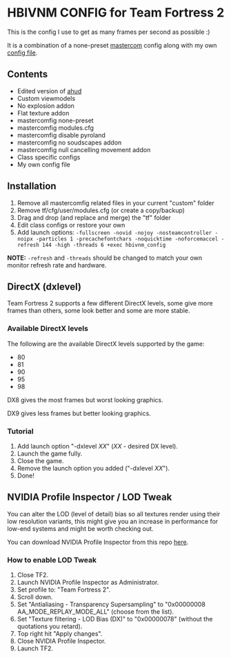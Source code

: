 # HBIVNM CONFIG for Team Fortress 2
This is the config I use to get as many frames per second as possible :)

It is a combination of a none-preset [mastercom](https://mastercomfig.com/) config along with my own [config file](https://github.com/hbivnm/hbivnm-tf2-config/blob/main/tf/cfg/hbivnm_config.cfg).

## Contents
- Edited version of [ahud](https://huds.tf/site/s-ahud)
- Custom viewmodels
- No explosion addon
- Flat texture addon
- mastercomfig none-preset
- mastercomfig modules.cfg
- mastercomfig disable pyroland
- mastercomfig no soudscapes addon
- mastercomfig null cancelling movement addon
- Class specific configs
- My own config file

## Installation
1. Remove all mastercomfig related files in your current "custom" folder
2. Remove tf/cfg/user/modules.cfg (or create a copy/backup)
3. Drag and drop (and replace and merge) the "tf" folder
4. Edit class configs or restore your own
5. Add launch options: `-fullscreen -novid -nojoy -nosteamcontroller -noipx -particles 1 -precachefontchars -noquicktime -noforcemaccel -refresh 144 -high -threads 6 +exec hbivnm_config`

**NOTE:** `-refresh` and `-threads` should be changed to match your own monitor refresh rate and hardware.

## DirectX (dxlevel)
Team Fortress 2 supports a few different DirectX levels, some give more frames than others, some look better and some are more stable.

### Available DirectX levels
The following are the available DirectX levels supported by the game:
- 80
- 81
- 90
- 95
- 98

DX8 gives the most frames but worst looking graphics.

DX9 gives less frames but better looking graphics.

### Tutorial
1. Add launch option "-dxlevel *XX*" (*XX* - desired DX level).
2. Launch the game fully.
3. Close the game.
4. Remove the launch option you added ("-dxlevel *XX*").
5. Done!

## NVIDIA Profile Inspector / LOD Tweak
You can alter the LOD (level of detail) bias so all textures render using their low resolution variants, this might give you an increase in performance for low-end systems and might be worth checking out.

You can download NVIDIA Profile Inspector from this repo [here](https://github.com/hbivnm/hbivnm-tf2-config/raw/main/NVIDIA%20Profile%20Inspector/nvidiaProfileInspector.exe).

### How to enable LOD Tweak
1. Close TF2.
2. Launch NVIDIA Profile Inspector as Administrator.
3. Set profile to: "Team Fortress 2".
4. Scroll down.
5. Set "Antialiasing - Transparency Supersampling" to "0x00000008 AA_MODE_REPLAY_MODE_ALL" (choose from the list).
6. Set "Texture filtering - LOD Bias (DX)" to "0x00000078" (without the quotations you retard).
7. Top right hit "Apply changes".
8. Close NVIDIA Profile Inspector.
9. Launch TF2.
